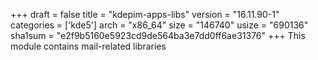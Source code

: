 +++
draft = false
title = "kdepim-apps-libs"
version = "16.11.90-1"
categories = ['kde5']
arch = "x86_64"
size = "146740"
usize = "690136"
sha1sum = "e2f9b5160e5923cd9de564ba3e7dd0ff6ae31376"
+++
This module contains mail-related libraries